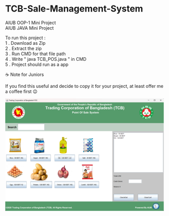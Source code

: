 # TCB-Sale-Management-System <br/>
AIUB OOP-1 Mini Project <br/>
AIUB JAVA Mini Project <br/>

To run this project : <br/>
1 . Download as Zip  <br/> 
2 . Extract the zip <br/>
3 . Run CMD for that file path <br/>
4 . Write " java TCB_POS.java " in CMD <br/>
5 . Project should run as a app <br/>

☕ Note for Juniors <br/>

If you find this useful and decide to copy it for your project, at least offer me a coffee first 😉

![alt text](https://github.com/Bluecose/TCB-Sale-Management-System/blob/main/ScreenShot.png)
